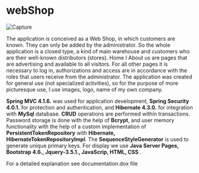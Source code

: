 # webShop


![Capture](https://user-images.githubusercontent.com/79508257/128847434-b297f196-30b8-4dd9-864e-c9a9a816c7aa.JPG)


<p>The application is conceived as a Web Shop, in which customers are known. They can only be added by the administrator. So the whole application is a closed type, a kind of main warehouse and customers who are their well-known distributors (stores). Home I About us are pages that are advertising and available to all visitors. For all other pages it is necessary to log in, authorizations and access are in accordance with the roles that users receive from the administrator. The application was created for general use (not specialized activities), so for the purpose of more picturesque use, I use images, logo, name of my own company.</p>
  <p><strong>Spring MVC 4.1.6.</strong> was used for application development, <strong>Spring Security 4.0.1.</strong> for protection and authentication, and <strong>Hibernate 4.3.0.</strong> for integration with <strong>MySql</strong> database. <strong>CRUD</strong> operations are performed within transactions. Password storage is done with the help of <strong>Bcrypt</strong>, and user memory functionality with the help of a custom implementation of <strong>PersistentTokenRepository</strong> with <strong>Hibernate, HibernateTokenRepositoryImpl</strong>. The <strong>SequenceStyleGenerator</strong> is used to generate unique primary keys. For display we use <strong>Java Server Pages, Bootstrap 4.6., Jquery-3.5.1., JavaScrip, HTML, CSS </strong>.</p>
  <p>For a detailed explanation see documentation.dox file </p>
